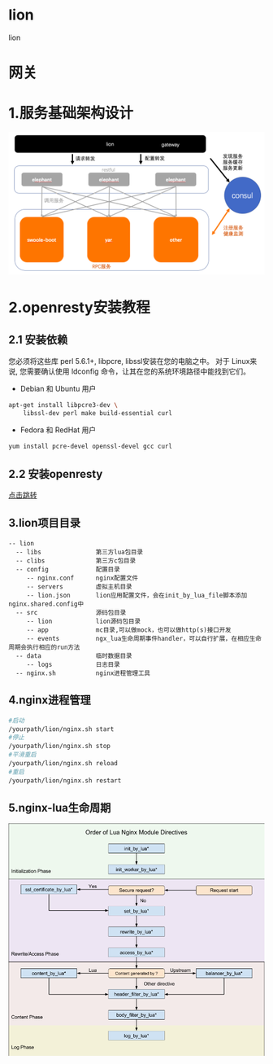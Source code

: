 # lion
lion

# 网关

# 1.服务基础架构设计

![架构图](https://github.com/swoole-boot/swoole-boot/blob/master/swoole-boot-micro-server.png?raw=true)

# 2.openresty安装教程

## 2.1 安装依赖

您必须将这些库 perl 5.6.1+, libpcre, libssl安装在您的电脑之中。 对于 Linux来说, 您需要确认使用 ldconfig 命令，让其在您的系统环境路径中能找到它们。

* Debian 和 Ubuntu 用户

```bash
apt-get install libpcre3-dev \
    libssl-dev perl make build-essential curl
```

* Fedora 和 RedHat 用户

```bash
yum install pcre-devel openssl-devel gcc curl
```

## 2.2 安装openresty

[点击跳转](http://openresty.org/cn/linux-packages.html)

## 3.lion项目目录

```
-- lion
  -- libs               第三方lua包目录
  -- clibs              第三方c包目录
  -- config             配置目录
     -- nginx.conf      nginx配置文件
     -- servers         虚拟主机目录
     -- lion.json       lion应用配置文件，会在init_by_lua_file脚本添加nginx.shared.config中
  -- src                源码包目录
     -- lion            lion源码包目录
     -- app             mc目录,可以做mock，也可以做http(s)接口开发
     -- events          ngx_lua生命周期事件handler，可以自行扩展，在相应生命周期会执行相应的run方法
  -- data               临时数据目录
     -- logs            日志目录
  -- nginx.sh           nginx进程管理工具
```

## 4.nginx进程管理

```bash
#启动
/yourpath/lion/nginx.sh start
#停止
/yourpath/lion/nginx.sh stop
#平滑重启
/yourpath/lion/nginx.sh reload
#重启
/yourpath/lion/nginx.sh restart
```

## 5.nginx-lua生命周期

![image](https://github.com/swoole-boot/lion/blob/master/life.png?raw=true)
